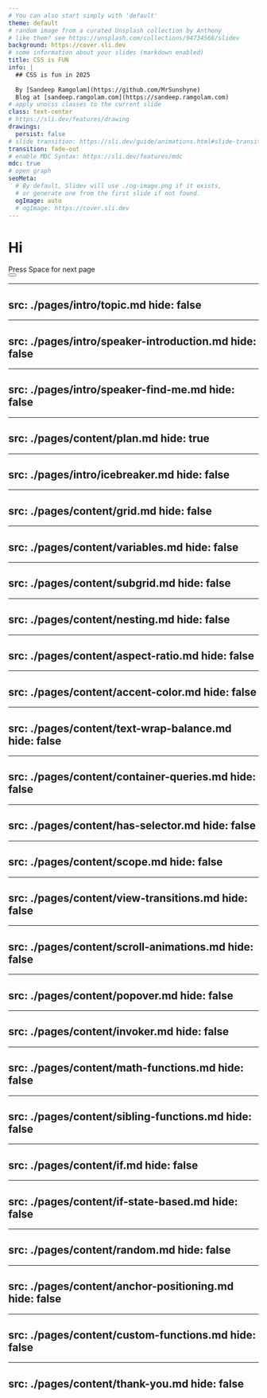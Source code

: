 ```yaml
---
# You can also start simply with 'default'
theme: default
# random image from a curated Unsplash collection by Anthony
# like them? see https://unsplash.com/collections/94734566/slidev
background: https://cover.sli.dev
# some information about your slides (markdown enabled)
title: CSS is FUN
info: |
  ## CSS is fun in 2025
  
  By [Sandeep Ramgolam](https://github.com/MrSunshyne)
  Blog at [sandeep.ramgolam.com](https://sandeep.ramgolam.com)
# apply unocss classes to the current slide
class: text-center
# https://sli.dev/features/drawing
drawings:
  persist: false
# slide transition: https://sli.dev/guide/animations.html#slide-transitions
transition: fade-out
# enable MDC Syntax: https://sli.dev/features/mdc
mdc: true
# open graph
seoMeta:
  # By default, Slidev will use ./og-image.png if it exists,
  # or generate one from the first slide if not found.
  ogImage: auto
  # ogImage: https://cover.sli.dev
---
```


# Hi



<div @click="$slidev.nav.next" class="mt-12 py-1" hover:bg="white op-10">
  Press Space for next page <carbon:arrow-right />
</div>

<div class="abs-br m-6 text-xl">
  <button @click="$slidev.nav.openInEditor()" title="Open in Editor" class="slidev-icon-btn">
    <carbon:edit />
  </button>
  <a href="https://github.com/slidevjs/slidev" target="_blank" class="slidev-icon-btn">
    <carbon:logo-github />
  </a>
</div>

<!--
The last comment block of each slide will be treated as slide notes. It will be visible and editable in Presenter Mode along with the slide. [Read more in the docs](https://sli.dev/guide/syntax.html#notes)
-->

---
src: ./pages/intro/topic.md
hide: false
---

---
src: ./pages/intro/speaker-introduction.md
hide: false
---

---
src: ./pages/intro/speaker-find-me.md
hide: false
---

---
src: ./pages/content/plan.md
hide: true
---

---
src: ./pages/intro/icebreaker.md
hide: false
---

---
src: ./pages/content/grid.md
hide: false
---

---
src: ./pages/content/variables.md
hide: false
---

---
src: ./pages/content/subgrid.md
hide: false
---

---
src: ./pages/content/nesting.md
hide: false
---

---
src: ./pages/content/aspect-ratio.md
hide: false
---

---
src: ./pages/content/accent-color.md
hide: false
---

---
src: ./pages/content/text-wrap-balance.md
hide: false
---

---
src: ./pages/content/container-queries.md
hide: false
---

---
src: ./pages/content/has-selector.md
hide: false
---

---
src: ./pages/content/scope.md
hide: false
---

---
src: ./pages/content/view-transitions.md
hide: false
---

---
src: ./pages/content/scroll-animations.md
hide: false
---

---
src: ./pages/content/popover.md
hide: false
---

---
src: ./pages/content/invoker.md
hide: false
---

---
src: ./pages/content/math-functions.md
hide: false
---

---
src: ./pages/content/sibling-functions.md
hide: false
---


---
src: ./pages/content/if.md
hide: false
---

---
src: ./pages/content/if-state-based.md
hide: false
---

---
src: ./pages/content/random.md
hide: false
---

---
src: ./pages/content/anchor-positioning.md
hide: false
---

---
src: ./pages/content/custom-functions.md
hide: false
---

---
src: ./pages/content/thank-you.md
hide: false
---
